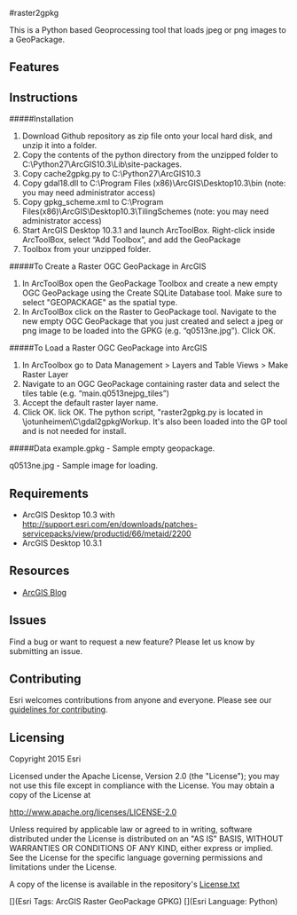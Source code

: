 #raster2gpkg

This is a Python based Geoprocessing tool that loads jpeg or png images to a GeoPackage. 

## Features

## Instructions
#####Installation

1. Download Github repository as zip file onto your local hard disk, and unzip it into a folder. 
2. Copy the contents of the python directory from the unzipped folder to C:\Python27\ArcGIS10.3\Lib\site-packages.
3. Copy cache2gpkg.py to C:\Python27\ArcGIS10.3
4. Copy gdal18.dll to C:\Program Files (x86)\ArcGIS\Desktop10.3\bin  (note: you may need administrator access)
5. Copy gpkg_scheme.xml to C:\Program Files(x86)\ArcGIS\Desktop10.3\TilingSchemes (note: you may need administrator access)
6. Start ArcGIS Desktop 10.3.1 and launch ArcToolBox.  Right-click inside ArcToolBox, select “Add Toolbox”, and add the GeoPackage
7. Toolbox from your unzipped folder. 

#####To Create a Raster OGC GeoPackage in ArcGIS 
1. In ArcToolBox open the GeoPackage Toolbox and create a new empty OGC GeoPackage using the Create SQLite Database tool. Make sure to select "GEOPACKAGE" as the spatial type.
2. In ArcToolBox click on the Raster to GeoPackage tool.  Navigate to the new empty OGC GeoPackage that you just created and select a jpeg or png image to be loaded into the GPKG (e.g. “q0513ne.jpg”). Click OK.

#####To Load a Raster OGC GeoPackage into ArcGIS
1. In ArcToolbox go to Data Management > Layers and Table Views > Make Raster Layer 
2. Navigate to an OGC GeoPackage containing raster data and select the tiles table (e.g. “main.q0513nejpg_tiles”)
3. Accept the default raster layer name.
4. Click OK. lick OK. The python script, "raster2gpkg.py is located in \\jotunheimen\C\gdal2gpkgWorkup. It's also been loaded into the GP tool and is not needed for install.
 
#####Data
example.gpkg - Sample empty geopackage. 

q0513ne.jpg - Sample image for loading.

## Requirements

* ArcGIS Desktop 10.3 with http://support.esri.com/en/downloads/patches-servicepacks/view/productid/66/metaid/2200
* ArcGIS Desktop 10.3.1

## Resources
* [ArcGIS Blog](http://blogs.esri.com/esri/arcgis/)

## Issues

Find a bug or want to request a new feature?  Please let us know by submitting an issue.

## Contributing

Esri welcomes contributions from anyone and everyone. Please see our [guidelines for contributing](https://github.com/esri/contributing).

## Licensing
Copyright 2015 Esri

Licensed under the Apache License, Version 2.0 (the "License");
you may not use this file except in compliance with the License.
You may obtain a copy of the License at

   http://www.apache.org/licenses/LICENSE-2.0

Unless required by applicable law or agreed to in writing, software
distributed under the License is distributed on an "AS IS" BASIS,
WITHOUT WARRANTIES OR CONDITIONS OF ANY KIND, either express or implied.
See the License for the specific language governing permissions and
limitations under the License.

A copy of the license is available in the repository's [License.txt](License.txt)

[](Esri Tags: ArcGIS Raster GeoPackage GPKG)
[](Esri Language: Python)​

